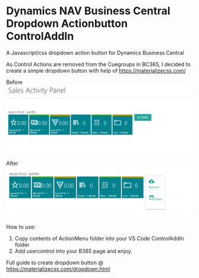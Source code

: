 # Dynamics NAV Business Central Dropdown Actionbutton ControlAddIn
A Javascript/css dropdown action button for Dynamics Business Central

As Control Actions are removed from the Cuegroups in BC365, I decided to create a simple dropdown button with help of https://materializecss.com/

Before
![](ActionMenu/before.png)

After
![](ActionMenu/after.png)

How to use:
1. Copy contents of ActionMenu folder into your VS Code ControlAddIn folder
2. Add usercontrol into your B365 page and enjoy.

Full guide to create dropdown button @ https://materializecss.com/dropdown.html
